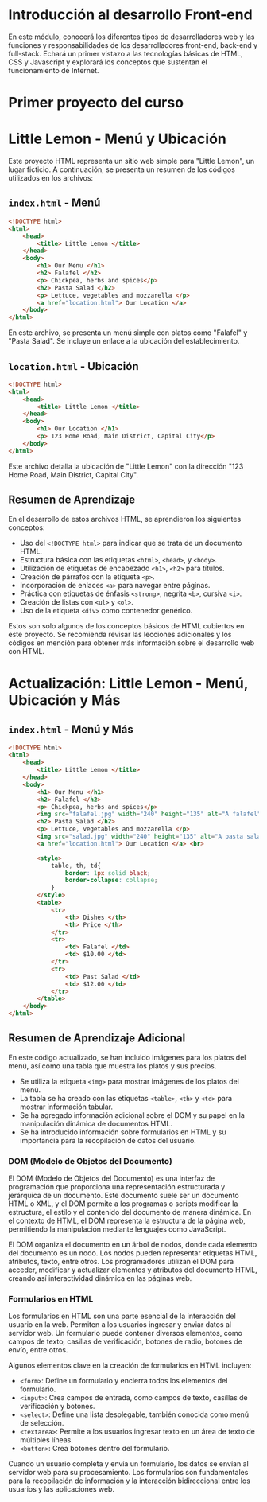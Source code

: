 # Introducción al desarrollo Front-end
En este módulo, conocerá los diferentes tipos de desarrolladores web y las funciones y responsabilidades de los desarrolladores front-end, back-end y full-stack. Echará un primer vistazo a las tecnologías básicas de HTML, CSS y Javascript y explorará los conceptos que sustentan el funcionamiento de Internet.

# Primer proyecto del curso
# Little Lemon - Menú y Ubicación

Este proyecto HTML representa un sitio web simple para "Little Lemon", un lugar ficticio. A continuación, se presenta un resumen de los códigos utilizados en los archivos:

## `index.html` - Menú

```html
<!DOCTYPE html>
<html>
    <head>
        <title> Little Lemon </title>
    </head>
    <body>
        <h1> Our Menu </h1>
        <h2> Falafel </h2>
        <p> Chickpea, herbs and spices</p>
        <h2> Pasta Salad </h2>
        <p> Lettuce, vegetables and mozzarella </p>
        <a href="location.html"> Our Location </a>
    </body>
</html>
```

En este archivo, se presenta un menú simple con platos como "Falafel" y "Pasta Salad". Se incluye un enlace a la ubicación del establecimiento.

## `location.html` - Ubicación

```html
<!DOCTYPE html>
<html>
    <head>
        <title> Little Lemon </title>
    </head>
    <body>
        <h1> Our Location </h1>
        <p> 123 Home Road, Main District, Capital City</p>
    </body>
</html>
```

Este archivo detalla la ubicación de "Little Lemon" con la dirección "123 Home Road, Main District, Capital City".

## Resumen de Aprendizaje

En el desarrollo de estos archivos HTML, se aprendieron los siguientes conceptos:

- Uso del `<!DOCTYPE html>` para indicar que se trata de un documento HTML.
- Estructura básica con las etiquetas `<html>`, `<head>`, y `<body>`.
- Utilización de etiquetas de encabezado `<h1>`, `<h2>` para títulos.
- Creación de párrafos con la etiqueta `<p>`.
- Incorporación de enlaces `<a>` para navegar entre páginas.
- Práctica con etiquetas de énfasis `<strong>`, negrita `<b>`, cursiva `<i>`.
- Creación de listas con `<ul>` y `<ol>`.
- Uso de la etiqueta `<div>` como contenedor genérico.

Estos son solo algunos de los conceptos básicos de HTML cubiertos en este proyecto. Se recomienda revisar las lecciones adicionales y los códigos en mención para obtener más información sobre el desarrollo web con HTML.

# Actualización: Little Lemon - Menú, Ubicación y Más

## `index.html` - Menú y Más

```html
<!DOCTYPE html>
<html>
    <head>
        <title> Little Lemon </title>
    </head>
    <body>
        <h1> Our Menu </h1>
        <h2> Falafel </h2>
        <p> Chickpea, herbs and spices</p>
        <img src="falafel.jpg" width="240" height="135" alt="A falafel">
        <h2> Pasta Salad </h2>
        <p> Lettuce, vegetables and mozzarella </p>
        <img src="salad.jpg" width="240" height="135" alt="A pasta salad"> <br>
        <a href="location.html"> Our Location </a> <br>

        <style>
            table, th, td{
                border: 1px solid black;
                border-collapse: collapse;
            }    
        </style>
        <table>
            <tr>
                <th> Dishes </th>
                <th> Price </th>
            </tr>
            <tr>
                <td> Falafel </td>
                <td> $10.00 </td>
            </tr>
            <tr>
                <td> Past Salad </td>
                <td> $12.00 </td>
            </tr>
        </table>
    </body>
</html>
```

## Resumen de Aprendizaje Adicional

En este código actualizado, se han incluido imágenes para los platos del menú, así como una tabla que muestra los platos y sus precios. 

- Se utiliza la etiqueta `<img>` para mostrar imágenes de los platos del menú.
- La tabla se ha creado con las etiquetas `<table>`, `<th>` y `<td>` para mostrar información tabular.
- Se ha agregado información adicional sobre el DOM y su papel en la manipulación dinámica de documentos HTML.
- Se ha introducido información sobre formularios en HTML y su importancia para la recopilación de datos del usuario.

### DOM (Modelo de Objetos del Documento)

El DOM (Modelo de Objetos del Documento) es una interfaz de programación que proporciona una representación estructurada y jerárquica de un documento. Este documento suele ser un documento HTML o XML, y el DOM permite a los programas o scripts modificar la estructura, el estilo y el contenido del documento de manera dinámica. En el contexto de HTML, el DOM representa la estructura de la página web, permitiendo la manipulación mediante lenguajes como JavaScript.

El DOM organiza el documento en un árbol de nodos, donde cada elemento del documento es un nodo. Los nodos pueden representar etiquetas HTML, atributos, texto, entre otros. Los programadores utilizan el DOM para acceder, modificar y actualizar elementos y atributos del documento HTML, creando así interactividad dinámica en las páginas web.

### Formularios en HTML

Los formularios en HTML son una parte esencial de la interacción del usuario en la web. Permiten a los usuarios ingresar y enviar datos al servidor web. Un formulario puede contener diversos elementos, como campos de texto, casillas de verificación, botones de radio, botones de envío, entre otros.

Algunos elementos clave en la creación de formularios en HTML incluyen:

- `<form>`: Define un formulario y encierra todos los elementos del formulario.
- `<input>`: Crea campos de entrada, como campos de texto, casillas de verificación y botones.
- `<select>`: Define una lista desplegable, también conocida como menú de selección.
- `<textarea>`: Permite a los usuarios ingresar texto en un área de texto de múltiples líneas.
- `<button>`: Crea botones dentro del formulario.

Cuando un usuario completa y envía un formulario, los datos se envían al servidor web para su procesamiento. Los formularios son fundamentales para la recopilación de información y la interacción bidireccional entre los usuarios y las aplicaciones web.
